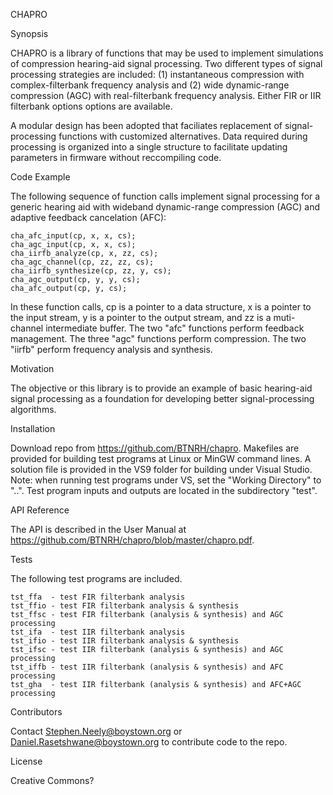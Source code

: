 CHAPRO

Synopsis

CHAPRO is a library of functions that may be used to implement simulations of compression hearing-aid signal processing. Two different types of signal processing strategies are included: (1) instantaneous compression with complex-filterbank frequency analysis and (2) wide dynamic-range compression (AGC) with real-filterbank frequency analysis. Either FIR or IIR filterbank options options are available. 

A modular design has been adopted that faciliates replacement of signal-processing functions with customized alternatives. Data required during processing is organized into a single structure to facilitate updating parameters in firmware without reccompiling code.

Code Example

The following sequence of function calls implement signal processing for a generic hearing aid with wideband dynamic-range compression (AGC) and adaptive feedback cancelation (AFC):

    cha_afc_input(cp, x, x, cs);
    cha_agc_input(cp, x, x, cs);
    cha_iirfb_analyze(cp, x, zz, cs);
    cha_agc_channel(cp, zz, zz, cs);
    cha_iirfb_synthesize(cp, zz, y, cs);
    cha_agc_output(cp, y, y, cs);
    cha_afc_output(cp, y, cs);

In these function calls, cp is a pointer to a data structure, x is a pointer to the input stream, y is a pointer to the output stream, and zz is a muti-channel intermediate buffer. The two "afc" functions perform feedback management. The three "agc" functions perform compression. The two "iirfb" perform frequency analysis and synthesis.

Motivation

The objective or this library is to provide an example of basic hearing-aid signal processing as a foundation for developing better signal-processing algorithms.

Installation

Download repo from https://github.com/BTNRH/chapro. Makefiles are provided for building test programs at Linux or MinGW command lines. A solution file is provided in the VS9 folder for building under Visual Studio. Note: when running test programs under VS, set the "Working Directory" to "..". Test program inputs and outputs are located in the subdirectory "test".

API Reference

The API is described in the User Manual at https://github.com/BTNRH/chapro/blob/master/chapro.pdf.

Tests

The following test programs are included.

    tst_ffa  - test FIR filterbank analysis
    tst_ffio - test FIR filterbank analysis & synthesis
    tst_ffsc - test FIR filterbank (analysis & synthesis) and AGC processing
    tst_ifa  - test IIR filterbank analysis
    tst_ifio - test IIR filterbank analysis & synthesis
    tst_ifsc - test IIR filterbank (analysis & synthesis) and AGC processing
    tst_iffb - test IIR filterbank (analysis & synthesis) and AFC processing
    tst_gha  - test IIR filterbank (analysis & synthesis) and AFC+AGC processing

Contributors

Contact Stephen.Neely@boystown.org or Daniel.Rasetshwane@boystown.org to contribute code to the repo.

License

Creative Commons?

